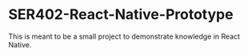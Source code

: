 # SER402-React-Native-Prototype
This is meant to be a small project to demonstrate knowledge in React Native.
